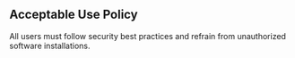 ## Acceptable Use Policy

All users must follow security best practices and refrain from unauthorized software installations.

